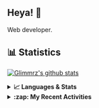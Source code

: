 ## Heya! 👋

Web developer.

## 📊 Statistics

[![Glimmrz's github stats](https://github-readme-stats.vercel.app/api?username=glimmrz&theme=dark&count_private=true)](https://github.com/anuraghazra/github-readme-stats)

<details>
  <summary><strong>📈 Languages & Stats</strong></summary>
  <img src="https://github-readme-stats.vercel.app/api?username=bunningss&show_icons=true&theme=dark&hide_border=true"
       alt="Tayef's GitHub stats" />
  <img src="https://github-readme-stats.vercel.app/api/top-langs/?username=bunningss&show_icons=true&theme=dark&hide_border=true&layout=compact&langs_count=10"
       alt="Tayef's Top GitHub Languages" />
</details>

<details>
<summary><strong> :zap: My Recent Activities </strong></summary>

<!-- ACTIVITY-LIST:START -->
- [glimmrz created a branch main in glimmrz/inventory-manager](https://github.com/glimmrz/inventory-manager/compare/main)
- [glimmrz created a repository glimmrz/inventory-manager](https://github.com/glimmrz/inventory-manager//)
- [glimmrz pushed to main in glimmrz/aqua-mail](https://github.com/glimmrz/aqua-mail/compare/1fcc45effb...14f19c756d)
- [glimmrz pushed to zeris in glimmrz/zeris](https://github.com/glimmrz/zeris/compare/364ecd9117...0c4051bf82)
- [glimmrz pushed to zeris in glimmrz/zeris](https://github.com/glimmrz/ueni_clone/compare/eb2fb68799...364ecd9117)
<!-- ACTIVITY-LIST:END -->

</details>
